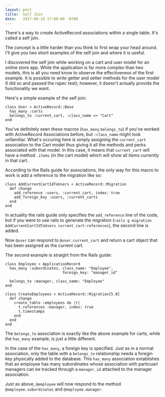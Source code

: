 ```yaml
---
layout: post
title:  Self Join
date:   2017-06-10 17:00:00 -0700
---
```


There's a way to create ActiveRecord associations within a single table. It's called a self join.

The concept is a little harder than you think to first wrap your head around. I'll give you two short examples of the self join and where it is useful.

I discovered the self join while working on a cart and user model for an online store app. While the application is far more complex than two models, this is all you need know to observe the effectiveness of the first example. It is possible to write getter and setter methods for the user model (I did so and passed the rspec test); however, it doesn't actually provide the functionality we want.

Here's a simple example of the self join:

```
class User < ActiveRecord::Base
  has_many :carts
  belongs_to :current_cart, :class_name => "Cart"
end
```

You've definitely seen these macros (`has_many` `belongs_to`) if you've worked with ActiveRecord Associations before, but `:class_name` might look unfamiliar. What's occuring here is simply assigning the `current_cart` association to the Cart model thus giving it all the methods and perks associated with that model. In this case, it means that `current_cart` will have a method `.items` (in the cart model) which will show all items currently in that cart.

According to the Rails guide for associations, the only way for this macro to work is add a reference to the migration like so:

```
class AddCurrentCartIdToUsers < ActiveRecord::Migration
  def change
    add_reference :users, :current_cart, index: true
    add_foreign_key :users, :current_carts
  end
end
```

In actuality the rails guide only specifies the `add_reference` line of the code, but if you were to use rails to generate the migration (`rails g migration AddCurrentCartIdToUsers current_cart:references`), the second line is added.

Now `@user` can respond to `@user.current_cart` and return a cart object that has been assigned as the current cart.

The second example is straight from the Rails guide:

```
class Employee < ApplicationRecord
  has_many :subordinates, class_name: "Employee",
                          foreign_key: "manager_id"
 
  belongs_to :manager, class_name: "Employee"
end
```

```
class CreateEmployees < ActiveRecord::Migration[5.0]
  def change
    create_table :employees do |t|
      t.references :manager, index: true
      t.timestamps
    end
  end
end
```

The `belongs_to` association is exactly like the above example for carts, while the `has_many` example, is just a little different.

In the case of the `has_many`, a foreign key is specified. Just as in a normal association, only the table with a `belongs_to` relationship needs a foregin key physically added to the database. This `has_many` association extablishes that an employee has many subordinates whose association with particuarl managers can be tracked through a `manager_id` attached to the manager association.

Just as above, `@employee` will now respond to the method `@employee.subordinates` and `@employee.manager`.
